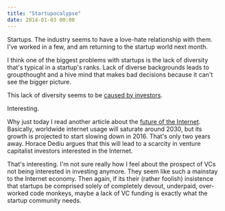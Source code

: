 ```yaml
---
title: "Startupocalypse"
date: 2014-01-03 00:00
---
```


<p>Startups. The industry seems to have a love-hate relationship with them. I've worked in a few, and am returning to the startup world next month. </p>

<p>I think one of the biggest problems with startups is the lack of diversity that's typical in a startup's ranks. Lack of diverse backgrounds leads to groupthought and a hive mind that makes bad decisions because it can't see the bigger picture. </p>

<p>This lack of diversity seems to be <a href="http://www.theguardian.com/commentisfree/2014/jan/02/the-main-culprits-for-startups-diversity-problem-investors?CMP=twt_gu">caused by investors</a>. </p>

<p>Interesting. </p>

<p>Why just today I read another article about the <a href="http://www.asymco.com/2014/01/03/on-the-future-of-the-internet-and-everything/">future of the Internet</a>. Basically, worldwide internet usage will saturate around 2030, but its growth is projected to start slowing down in 2016. That's only two years away. Horace Dediu argues that this will lead to a scarcity in venture capitalist investors interested in the Internet. </p>

<p>That's interesting. I'm not sure really how I feel about the prospect of VCs not being interested in investing anymore. They seem like such a mainstay to the Internet economy. Then again, if its their (rather foolish) insistence that startups be comprised solely of completely devout, underpaid, over-worked code monkeys, maybe a lack of VC funding is exactly what the startup community needs. </p>

<!-- more -->

